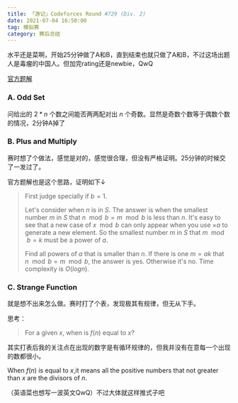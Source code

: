 ```yaml
---
title: 「游记」Codeforces Round #729 (Div. 2)
date: 2021-07-04 16:50:00
tag: 模拟赛
category: 赛后总结
---
```


水平还是菜啊，开始25分钟做了A和B，直到结束也就只做了A和B，不过这场出题人是毒瘤的中国人。但加完rating还是newbie，QwQ

[官方题解](https://codeforces.com/blog/entry/92492)

### A. Odd Set

问给出的 $2*n$ 个数之间能否两两配对出 $n$ 个奇数。显然是奇数个数等于偶数个数的情况，2分钟A掉了

### B. Plus and Multiply

赛时想了个做法，感觉是对的，感觉很合理，但没有严格证明。25分钟的时候交了一发过了。

官方题解也是这个思路，证明如下↓

> First judge specially if $b=1$.
>
> Let's consider when $n$ is in $S$. The answer is when the smallest number $m$ in $S$ that $n \mod b=m \mod b$ is less than $n$. It's easy to see that a new case of $x \mod b$ can only appear when you use $×a$ to generate a new element. So the smallest number $m$ in $S$ that $m \mod b=k$ must be a power of $a$.
>
> Find all powers of $a$ that is smaller than $n$. If there is one $m=ak$ that $n \mod b=m \mod b$, the answer is yes. Otherwise it's no. Time complexity is $O(logn)$.

### C. Strange Function

就是想不出来怎么做。赛时打了个表，发现极其有规律，但无从下手。

思考：

> For a given $x$, when is $f(n)$ equal to $x$?

其实打表后我的关注点在出现的数字是有循环规律的，但我并没有在意每一个出现的数都很小。

When $f(n)$ is equal to $x$,it means all the positive numbers that not greater than $x$ are the divisors of $n$.

（英语菜也想写一波英文QwQ）不过大体就这样推式子吧